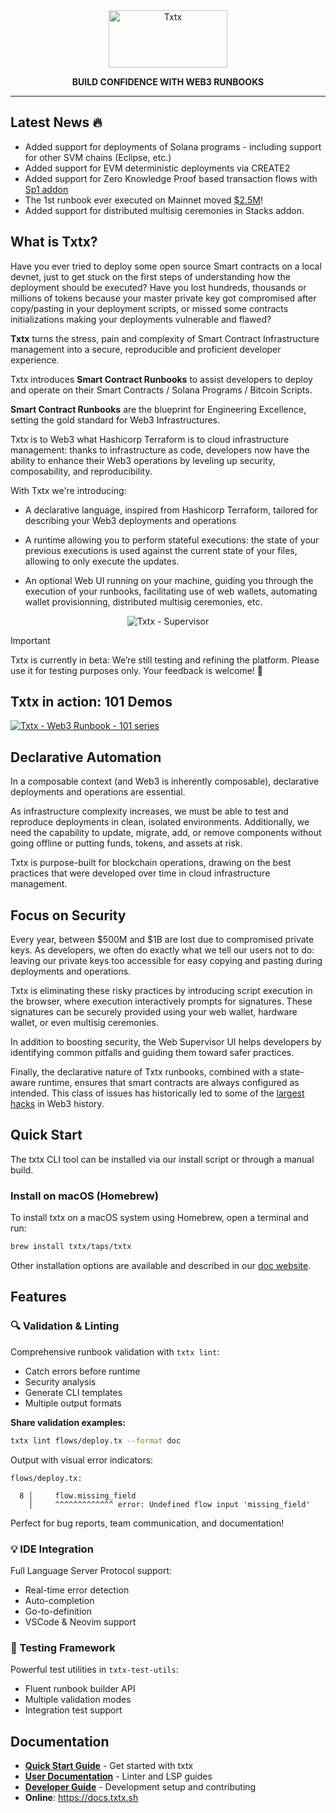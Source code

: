 <div align="center">

<picture>
  <source media="(prefers-color-scheme: dark)" srcset="https://raw.githubusercontent.com/txtx/txtx/main/doc/assets/dark-theme.png">
  <source media="(prefers-color-scheme: light)" srcset="https://raw.githubusercontent.com/txtx/txtx/main/doc/assets/light-theme.png">
  <img alt="Txtx" width="190" height="92" style="max-width: 100%;">
</picture>

**BUILD CONFIDENCE WITH WEB3 RUNBOOKS**
______________________________________________________________________

<!-- [![License](https://img.shields.io/badge/License-Apache2-blue)](/LICENSE) -->
<!-- [![chat](https://img.shields.io/discord/1179456777406922913?logo=discord&logoColor=white&color=%235765F2)](https://discord.gg/rqXmWsn2ja) -->
</div>

## Latest News 🔥

- Added support for deployments of Solana programs - including support for other SVM chains (Eclipse, etc.)
- Added support for EVM deterministic deployments via CREATE2
- Added support for Zero Knowledge Proof based transaction flows with [Sp1 addon](https://github.com/txtx/txtx/pull/140)
- The 1st runbook ever executed on Mainnet moved [$2.5M](https://explorer.hiro.so/txid/70f0b5d238fae566756526678939307b18673bd864b6d74eb5f050b3f8226855?chain=mainnet&api=https://api.hiro.so)!
- Added support for distributed multisig ceremonies in Stacks addon.

## What is Txtx?

Have you ever tried to deploy some open source Smart contracts on a local devnet, just to get stuck on the first steps of understanding how the deployment should be executed? Have you lost hundreds, thousands or millions of tokens because your master private key got compromised after copy/pasting in your deployment scripts, or missed some contracts initializations making your deployments vulnerable and flawed?

**Txtx** turns the stress, pain and complexity of Smart Contract Infrastructure management into a secure, reproducible and proficient developer experience. 

Txtx introduces **Smart Contract Runbooks** to assist developers to deploy and operate on their Smart Contracts / Solana Programs / Bitcoin Scripts.

**Smart Contract Runbooks** are the blueprint for Engineering Excellence, setting the gold standard for Web3 Infrastructures. 

Txtx is to Web3 what Hashicorp Terraform is to cloud infrastructure management: thanks to infrastructure as code, developers now have the ability to enhance their Web3 operations by leveling up security, composability, and reproducibility.

With Txtx we're introducing:

- A declarative language, inspired from Hashicorp Terraform, tailored for describing your Web3 deployments and operations

- A runtime allowing you to perform stateful executions: the state of your previous executions is used against the current state of your files, allowing to only execute the updates.

- An optional Web UI running on your machine, guiding you through the execution of your runbooks, facilitating use of web wallets, automating wallet provisionning, distributed multisig ceremonies, etc.

<div align="center">
  <picture>
    <source srcset="https://raw.githubusercontent.com/txtx/txtx/main/doc/assets/supervisor.png">
    <img alt="Txtx - Supervisor" style="max-width: 60%;">
  </picture>
</div>

> [!IMPORTANT]
> Txtx is currently in beta: We’re still testing and refining the platform. Please use it for testing purposes only. Your feedback is welcome! 🙌

## Txtx in action: 101 Demos 

<a href="https://www.youtube.com/playlist?list=PL0FMgRjJMRzMcA23x6y_1lkxXUmuqOlKu">
  <picture>
    <source srcset="https://raw.githubusercontent.com/txtx/txtx/main/doc/assets/youtube.png">
    <img alt="Txtx - Web3 Runbook - 101 series" style="max-width: 100%;">
  </picture>
</a>

## Declarative Automation

In a composable context (and Web3 is inherently composable), declarative deployments and operations are essential.

As infrastructure complexity increases, we must be able to test and reproduce deployments in clean, isolated environments. Additionally, we need the capability to update, migrate, add, or remove components without going offline or putting funds, tokens, and assets at risk.

Txtx is purpose-built for blockchain operations, drawing on the best practices that were developed over time in cloud infrastructure management.

## Focus on Security

Every year, between $500M and $1B are lost due to compromised private keys. As developers, we often do exactly what we tell our users not to do: leaving our private keys too accessible for easy copying and pasting during deployments and operations.

Txtx is eliminating these risky practices by introducing script execution in the browser, where execution interactively prompts for signatures. These signatures can be securely provided using your web wallet, hardware wallet, or even multisig ceremonies.

In addition to boosting security, the Web Supervisor UI helps developers by identifying common pitfalls and guiding them toward safer practices.

Finally, the declarative nature of Txtx runbooks, combined with a state-aware runtime, ensures that smart contracts are always configured as intended. This class of issues has historically led to some of the [largest hacks](https://www.theverge.com/2022/2/3/22916111/wormhole-hack-github-error-325-million-theft-ethereum-solana) in Web3 history.


## Quick Start

The txtx CLI tool can be installed via our install script or through a manual build.

### Install on macOS (Homebrew)

To install txtx on a macOS system using Homebrew, open a terminal and run:

```bash
brew install txtx/taps/txtx
```

Other installation options are available and described in our [doc website](https://docs.txtx.sh/install).

## Features

### 🔍 Validation & Linting
Comprehensive runbook validation with `txtx lint`:
- Catch errors before runtime
- Security analysis
- Generate CLI templates
- Multiple output formats

**Share validation examples:**
```bash
txtx lint flows/deploy.tx --format doc
```

Output with visual error indicators:
```
flows/deploy.tx:

  8 │     flow.missing_field
    │     ^^^^^^^^^^^^^ error: Undefined flow input 'missing_field'
```

Perfect for bug reports, team communication, and documentation!

### 💡 IDE Integration
Full Language Server Protocol support:
- Real-time error detection
- Auto-completion
- Go-to-definition
- VSCode & Neovim support

### 🧪 Testing Framework
Powerful test utilities in `txtx-test-utils`:
- Fluent runbook builder API
- Multiple validation modes
- Integration test support

## Documentation

- [**Quick Start Guide**](docs/) - Get started with txtx
- [**User Documentation**](docs/user/) - Linter and LSP guides
- [**Developer Guide**](docs/developer/DEVELOPER.md) - Development setup and contributing
- **Online**: https://docs.txtx.sh

